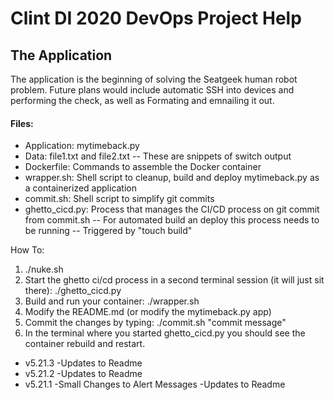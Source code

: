 # Clint DI 2020 DevOps Project Help

## The Application
The application is the beginning of solving the Seatgeek human robot problem. 
Future plans would include automatic SSH into devices and performing the check, as well as 
Formating and emnailing it out.

#### Files:
- Application: mytimeback.py
- Data:  file1.txt and file2.txt
-- These are snippets of switch output
- Dockerfile:  Commands to assemble the Docker container
- wrapper.sh:  Shell script to cleanup, build and deploy mytimeback.py as a containerized application
- commit.sh:  Shell script to simplify git commits
- ghetto\_cicd.py:  Process that manages the CI/CD process on git commit from commit.sh
-- For automated build an deploy this process needs to be running
-- Triggered by "touch build"

How To:

1. ./nuke.sh
2. Start the ghetto ci/cd process in a second terminal session (it will just sit there): ./ghetto_cicd.py
3. Build and run your container:  ./wrapper.sh
4. Modify the README.md (or modify the mytimeback.py app)
5. Commit the changes by typing: ./commit.sh "commit message"
6. In the terminal where you started ghetto_cicd.py you should see the container rebuild and restart.


- v5.21.3
	-Updates to Readme
- v5.21.2
	-Updates to Readme
- v5.21.1
	-Small Changes to Alert Messages
	-Updates to Readme

